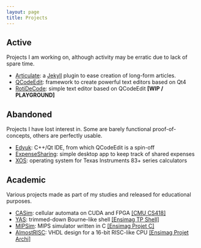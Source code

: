 ```yaml
---
layout: page
title: Projects
---
```


Active
------

Projects I am working on, although activity may be erratic due to lack of spare time.

* [Articulate](http://gitorious.org/articulate): a [Jekyll](http://jekyllrb.com) plugin
  to ease creation of long-form articles.
* [QCodeEdit](http://qcodeedit.org): framework to create powerful text editors based on Qt4
* [RotiDeCode](http://rotideco.de): simple text editor based on QCodeEdit **\[WIP / PLAYGROUND\]**


Abandoned
----------

Projects I have lost interest in. Some are barely functional proof-of-concepts, others are perfectly usable.

* [Edyuk](http://edyuk.org): C++/Qt IDE, from which QCodeEdit is a spin-off
* [ExpenseSharing](https://gitorious.org/expensesharing): simple desktop app to keep track of shared expenses
* [XOS](https://code.google.com/p/8xpos/): operating system for Texas Instruments 83+ series calculators


Academic
--------

Various projects made as part of my studies and released for educational purposes.

* [CASim](https://gitorious.org/casim): cellular automata on CUDA and FPGA [\[CMU CS418\]](http://www.cs.cmu.edu/~15418/index.html)
* [YAS](https://gitorious.org/yas): trimmed-down Bourne-like shell [\[Ensimag TP Shell\]](http://ensiwiki.ensimag.fr/index.php/Syst%C3%A8mes_d%27exploitation_et_programmation_concurrente)
* [MIPSim](https://gitorious.org/mipsim): MIPS simulator written in C [\[Ensimag Projet C\]](http://ensiwiki.ensimag.fr/index.php/Projet_C)
* [AlmostRISC](https://gitorious.org/almostrisc): VHDL design for a 16-bit RISC-like CPU [\[Ensimag Projet Archi\]](http://ensiwiki.ensimag.fr/index.php/Projet_Architecture)
